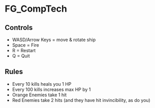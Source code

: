 # FG_CompTech

## Controls

- WASD/Arrow Keys = move & rotate ship
- Space = Fire
- R = Restart
- Q = Quit

## Rules

- Every 10 kills heals you 1 HP
- Every 100 kills increases max HP by 1
- Orange Enemies take 1 hit
- Red Enemies take 2 hits (and they have hit invincibility, as do you)